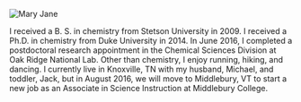 ![Mary Jane](maryjane.jpg)

I received a B. S. in chemistry from Stetson University in 2009.
I received a Ph.D. in chemistry from Duke University in 2014.
In June 2016, I completed a postdoctoral research appointment in the Chemical Sciences Division at Oak Ridge National Lab.
Other than chemistry, I enjoy running, hiking, and dancing.
I currently live in Knoxville, TN with my husband, Michael, and toddler, Jack, but in August 2016, we will move to Middlebury, VT to start a new job as an Associate in Science Instruction at Middlebury College.
